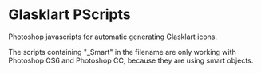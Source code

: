 # Glasklart PScripts
Photoshop javascripts for automatic generating Glasklart icons.

The scripts containing "_Smart" in the filename are only working with Photoshop CS6 and Photoshop CC, because they are using smart objects.

